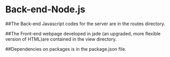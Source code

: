 # Back-end-Node.js
##The Back-end Javascript codes for the server are in the routes directory.

##The Front-end webpage developed in jade (an upgraded, more flexible version of HTML)are contained in the view directory.

##Dependencies on packages is in the package.json file.
